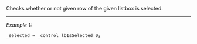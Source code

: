Checks whether or not given row of the given listbox is selected.


---
*Example 1:*
```sqf
_selected = _control lbIsSelected 0;
```